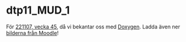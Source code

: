# dtp11_MUD_1

För [221107, vecka 45](http://moodle.molk.se/mod/page/view.php?id=3742), då vi bekantar oss med [Doxygen](https://doxygen.nl/download.html). Ladda även ner [bilderna från Moodle](http://moodle.molk.se/pluginfile.php/7741/mod_page/content/3/DTP-MUD-images.zip)!
